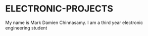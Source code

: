 # ELECTRONIC-PROJECTS


My name is Mark Damien Chinnasamy. I am a third year electronic engineering student 

